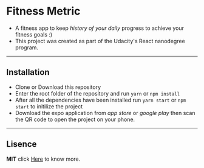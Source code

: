 # Fitness Metric

* A fitness app to keep _history of your daily_ progress to achieve your fitness goals :)
* This project was created as part of the Udacity's React nanodegree program.
---

## Installation

- Clone or Download this repository
- Enter the root folder of the repository and run `yarn` or `npm install`
- After all the dependencies have been installed run `yarn start` or `npm start`
  to initilize the project
- Download the expo application from _app store_ or _google play_ then
  scan the QR code to open the project on your phone.
---

## Lisence
**MIT** click [Here](http://escolhaumalicenca.com.br/licencas/mit/) to know more.
